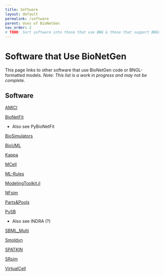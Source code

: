 ```yaml
---
title: Software
layout: default
permalink: /software
parent: Uses of BioNetGen
nav_order: 2
# TODO: Sort software into those that use BNG & those that support BNGL models
---
```


# Software that Use BioNetGen

This page links to other software that use BioNetGen code or BNGL-formatted models. *Note: This list is a work in progress and may not be complete.*

## Software
[AMICI](https://amici.readthedocs.io/en/latest/index.html)


[BioNetFit](https://bionetfit.nau.edu/)
- Also see PyBioNetFit


[BioSimulators](https://biosimulators.org/)


[BioUML](https://www.biouml.org/)


[Kappa](https://kappalanguage.org/)


[MCell](https://mcell.org/)


[ML-Rules]()


[ModelingToolkit.jl](https://mtk.sciml.ai/stable/)


[NFsim](http://michaelsneddon.net/nfsim/)


[Parts&Pools]()


[PySB](https://pysb.org/)
* Also see INDRA (?)


[SBML_Multi]()


[Smoldyn](https://www.smoldyn.org/)


[SPATKIN](https://pmbm.ippt.pan.pl/web/Spatkin)


[SRsim](https://www.biosys.uni-jena.de/Members/Gerd+Gruenert/SRSim.html)


[VirtualCell](https://vcell.org/bionetgen/)